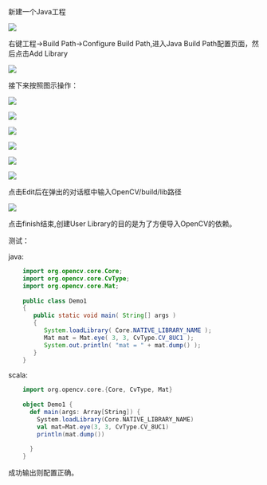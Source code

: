 新建一个Java工程

![](http://7xt4et.com2.z0.glb.clouddn.com/2.png)

右键工程->Build Path->Configure Build Path,进入Java Build Path配置页面，然后点击Add Library

![](http://7xt4et.com2.z0.glb.clouddn.com/3.png)

接下来按照图示操作：

![](http://7xt4et.com2.z0.glb.clouddn.com/4.png)

![](http://7xt4et.com2.z0.glb.clouddn.com/5.png)

![](http://7xt4et.com2.z0.glb.clouddn.com/6.png)

![](http://7xt4et.com2.z0.glb.clouddn.com/7.png)

![](http://7xt4et.com2.z0.glb.clouddn.com/8.png)

![](http://7xt4et.com2.z0.glb.clouddn.com/9.png)

点击Edit后在弹出的对话框中输入OpenCV/build/lib路径

![](http://7xt4et.com2.z0.glb.clouddn.com/10.png)

点击finish结束,创建User Library的目的是为了方便导入OpenCV的依赖。

测试：

java:

```java
    import org.opencv.core.Core;
    import org.opencv.core.CvType;
    import org.opencv.core.Mat;
    
    public class Demo1
    {
       public static void main( String[] args )
       {
          System.loadLibrary( Core.NATIVE_LIBRARY_NAME );
          Mat mat = Mat.eye( 3, 3, CvType.CV_8UC1 );
          System.out.println( "mat = " + mat.dump() );
       }
    }
```
    
scala:

```scala
    import org.opencv.core.{Core, CvType, Mat}
    
    object Demo1 {
      def main(args: Array[String]) {
        System.loadLibrary(Core.NATIVE_LIBRARY_NAME)
        val mat=Mat.eye(3, 3, CvType.CV_8UC1)
        println(mat.dump())
    
      }
    }
```

成功输出则配置正确。




